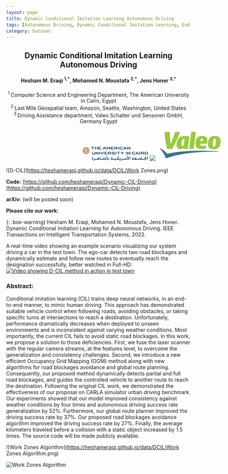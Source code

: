 ```yaml
---
layout: page
title: Dynamic Conditional Imitation Learning Autonomous Driving
tags: [Autonomous Driving, Dynamic Conditional Imitation Learning, End-to-end Learning]
category: Dataset
---
```


<h2 style="text-align: center;"><strong>Dynamic Conditional Imitation Learning Autonomous Driving</strong></h2>
<h4 style="text-align: center;"><strong>Hesham M. Eraqi <sup>1,*</sup>, Mohamed N. Moustafa <sup>2,*</sup>, Jens Honer <sup>3,*</sup></strong></h4>
<p style="text-align: center;"><sup>1 </sup>Computer Science and Engineering Department, The American University in Cairo, Egypt<br /> <sup>2 </sup>Last Mile Geospatial team, Amazon, Seattle, Washington, United States<br /> <sup>3 </sup> Driving Assistance department, Valeo Schalter und Sensoren GmbH, Germany Egypt<br /></p>
<div class="row" style="width:800px; margin:0 auto;" align="center"> 
  <div class="column">
    <img src="/data/DCIL/auc.jpg" width="180" />
	<img src="/data/DCIL/amazon.gif" width="180" />
	<img src="/data/DCIL/valeo.png" width="180" />
  </div>
</div>

![D-CIL](https://heshameraqi.github.io/data/DCIL/Work Zones.png)

**Code:** [https://github.com/heshameraqi/Dynamic-CIL-Driving](https://github.com/heshameraqi/Dynamic-CIL-Driving)

**arXiv:** (will be posted soon)

**Please cite our work:**

{: .box-warning}
Hesham M. Eraqi, Mohamed N. Moustafa, Jens Honer. Dynamic Conditional Imitation Learning for Autonomous Driving. IEEE Transactions on Intelligent Transportation Systems, 2022.

A real-time video showing an example scenario visualizing our system driving a car in the test town. The ego-car detects two road blockages and dynamically estimate and follow new routes to eventually reach the designation successfully, better watched in Full-HD:
[![Video showing D-CIL method in action in test town](imgs/Results%20Video%20Thumbnail.png?raw=true)](https://www.youtube.com/watch?v=KHjbZzBhygI)

### Abstract:

Conditional imitation learning (CIL) trains deep neural networks, in an end-to-end manner, to mimic human driving. This approach has demonstrated suitable vehicle control when following roads, avoiding obstacles, or taking specific turns at intersections to reach a destination. Unfortunately, performance dramatically decreases when deployed to unseen environments and is inconsistent against varying weather conditions. Most importantly, the current CIL fails to avoid static road blockages. In this work, we propose a solution to those deficiencies. First, we fuse the laser scanner with the regular camera streams, at the features level, to overcome the generalization and consistency challenges. Second, we introduce a new efficient Occupancy Grid Mapping (OGM) method along with new algorithms for road blockages avoidance and global route planning. Consequently, our proposed method dynamically detects partial and full road blockages, and guides the controlled vehicle to another route to reach the destination. Following the original CIL work, we demonstrated the effectiveness of our proposal on CARLA simulator urban driving benchmark. Our experiments showed that our model improved consistency against weather conditions by four times and autonomous driving success rate generalization by 52%. Furthermore, our global route planner improved the driving success rate by 37%. Our proposed road blockages avoidance algorithm improved the driving success rate by 27%. Finally, the average kilometers traveled before a collision with a static object increased by 1.5 times. The source code will be made publicly available.

![Work Zones Algorithm](https://heshameraqi.github.io/data/DCIL/Work Zones Algorithm.png)

![Work Zones Algorithm](https://heshameraqi.github.io/data/DCIL/DCIL-Network.png)